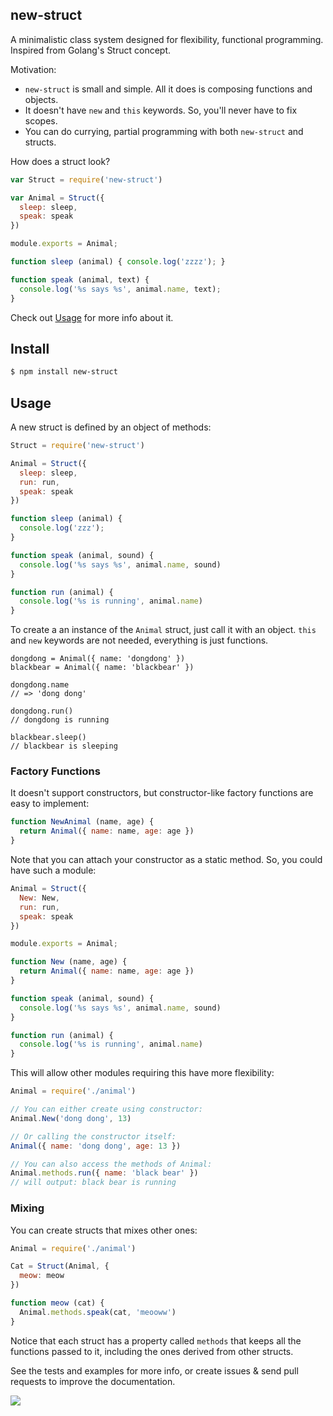 ## new-struct

A minimalistic class system designed for flexibility, functional programming. Inspired from Golang's Struct concept.

Motivation:

* `new-struct` is small and simple. All it does is composing functions and objects.
* It doesn't have `new` and `this` keywords. So, you'll never have to fix scopes.
* You can do currying, partial programming with both `new-struct` and structs.

How does a struct look?

```js
var Struct = require('new-struct')

var Animal = Struct({
  sleep: sleep,
  speak: speak
})

module.exports = Animal;

function sleep (animal) { console.log('zzzz'); }

function speak (animal, text) { 
  console.log('%s says %s', animal.name, text);
}
```

Check out [Usage](#usage) for more info about it.

## Install

```bash
$ npm install new-struct
```

## Usage

A new struct is defined by an object of methods:

```js
Struct = require('new-struct')

Animal = Struct({
  sleep: sleep,
  run: run,
  speak: speak
})

function sleep (animal) {
  console.log('zzz');
}

function speak (animal, sound) {
  console.log('%s says %s', animal.name, sound)
}

function run (animal) {
  console.log('%s is running', animal.name)
}
```

To create a an instance of the `Animal` struct, just call it with an object.
`this` and `new` keywords are not needed, everything is just functions.

```
dongdong = Animal({ name: 'dongdong' })
blackbear = Animal({ name: 'blackbear' })

dongdong.name
// => 'dong dong'

dongdong.run()
// dongdong is running

blackbear.sleep()
// blackbear is sleeping
```

### Factory Functions

It doesn't support constructors, but constructor-like factory functions are easy to implement:

```js
function NewAnimal (name, age) {
  return Animal({ name: name, age: age })
}
```

Note that you can attach your constructor as a static method. So, you could have such a module:

```js
Animal = Struct({
  New: New,
  run: run,
  speak: speak
})

module.exports = Animal;

function New (name, age) {
  return Animal({ name: name, age: age })
}

function speak (animal, sound) {
  console.log('%s says %s', animal.name, sound)
}

function run (animal) {
  console.log('%s is running', animal.name)
}
```

This will allow other modules requiring this have more flexibility:

```js
Animal = require('./animal')

// You can either create using constructor:
Animal.New('dong dong', 13)

// Or calling the constructor itself:
Animal({ name: 'dong dong', age: 13 })

// You can also access the methods of Animal:
Animal.methods.run({ name: 'black bear' })
// will output: black bear is running
```

### Mixing

You can create structs that mixes other ones:

```js
Animal = require('./animal')

Cat = Struct(Animal, {
  meow: meow
})

function meow (cat) {
  Animal.methods.speak(cat, 'meooww')
}
```

Notice that each struct has a property called `methods` that keeps all the functions passed to it, including the ones derived from other structs.

See the tests and examples for more info, or create issues & send pull requests to improve the documentation.

![](http://i.cloudup.com/CZR70W5Sct.png)
